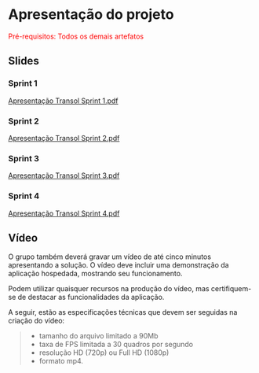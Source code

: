 # Apresentação do projeto

<span style="color:red">Pré-requisitos: Todos os demais artefatos</span>


## Slides
### Sprint 1
[Apresentação Transol Sprint 1.pdf](/presentation/ApresentaçaoTransol-1.pdf)

### Sprint 2
[Apresentação Transol Sprint 2.pdf](/presentation/ApresentaçaoTransol-2.pdf)

### Sprint 3
[Apresentação Transol Sprint 3.pdf](/presentation/ApresentaçaoTransol-3.pdf)

### Sprint 4
[Apresentação Transol Sprint 4.pdf](/presentation/ApresentaçaoTransol-4.pdf)


## Vídeo

O grupo também deverá gravar um vídeo de até cinco minutos apresentando a solução. O vídeo deve incluir uma demonstração da aplicação hospedada, mostrando seu funcionamento.

Podem utilizar quaisquer recursos na produção do vídeo, mas certifiquem-se de destacar as funcionalidades da aplicação.

A seguir, estão as especificações técnicas que devem ser seguidas na criação do vídeo:

> - tamanho do arquivo limitado a 90Mb
> - taxa de FPS limitada a 30 quadros por segundo
> - resolução HD (720p) ou Full HD (1080p)
> - formato mp4.


